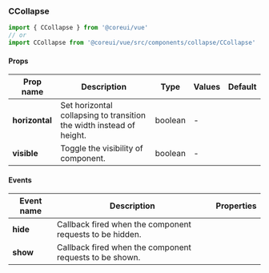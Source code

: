 ### CCollapse

```jsx
import { CCollapse } from '@coreui/vue'
// or
import CCollapse from '@coreui/vue/src/components/collapse/CCollapse'
```

#### Props

| Prop name      | Description                                                          | Type    | Values | Default |
| -------------- | -------------------------------------------------------------------- | ------- | ------ | ------- |
| **horizontal** | Set horizontal collapsing to transition the width instead of height. | boolean | -      |         |
| **visible**    | Toggle the visibility of component.                                  | boolean | -      |         |

#### Events

| Event name | Description                                              | Properties |
| ---------- | -------------------------------------------------------- | ---------- |
| **hide**   | Callback fired when the component requests to be hidden. |
| **show**   | Callback fired when the component requests to be shown.  |
